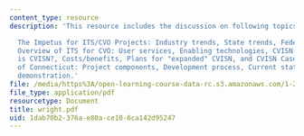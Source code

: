 ```yaml
---
content_type: resource
description: 'This resource includes the discussion on following topics:

  The Impetus for ITS/CVO Projects: Industry trends, State trends, Federal perspective,
  Overview of ITS for CVO: User services, Enabling technologies, CVISN Overview: What
  is CVISN?, Costs/benefits, Plans for "expanded" CVISN, and CVISN Case Study ? State
  of Connecticut: Project components, Development process, Current status, System
  demonstration.'
file: /media/https%3A/open-learning-course-data-rc.s3.amazonaws.com/1-212j-an-introduction-to-intelligent-transportation-systems-spring-2005/1dab70b2376ae80ace106ca142d95247_wright.pdf
file_type: application/pdf
resourcetype: Document
title: wright.pdf
uid: 1dab70b2-376a-e80a-ce10-6ca142d95247
---
```

